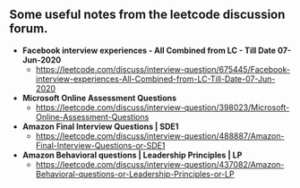## Some useful notes from the leetcode discussion forum.

* **Facebook interview experiences - All Combined from LC - Till Date 07-Jun-2020**
    * https://leetcode.com/discuss/interview-question/675445/Facebook-interview-experiences-All-Combined-from-LC-Till-Date-07-Jun-2020
* **Microsoft Online Assessment Questions**
    * https://leetcode.com/discuss/interview-question/398023/Microsoft-Online-Assessment-Questions
* **Amazon Final Interview Questions | SDE1**
    * https://leetcode.com/discuss/interview-question/488887/Amazon-Final-Interview-Questions-or-SDE1
* **Amazon Behavioral questions | Leadership Principles | LP**
    * https://leetcode.com/discuss/interview-question/437082/Amazon-Behavioral-questions-or-Leadership-Principles-or-LP
